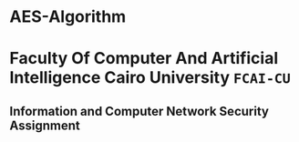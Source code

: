 # AES-Algorithm

# Faculty Of Computer And Artificial Intelligence Cairo University `FCAI-CU`

## 	Information and Computer Network Security Assignment

